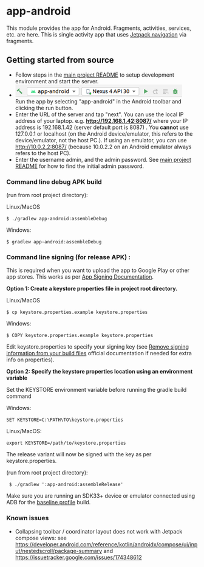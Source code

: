 # app-android

This module provides the app for Android. Fragments, activities, services, etc. are here. This is 
single activity app that uses [Jetpack navigation](https://developer.android.com/guide/navigation) 
via fragments.

## Getting started from source

* Follow steps in the [main project README](../README.md#development-environment-setup) to setup development
  environment and start the server.
* ![android run screenshot](android-run.png)  
Run the app by selecting "app-android" in the Android toolbar and clicking the run button.
* Enter the URL of the server and tap "next". You can use the local IP address of your laptop. e.g.
__http://192.168.1.42:8087/__ where your IP address is 192.168.1.42 (server default port is 8087) . 
You __cannot__ use 127.0.0.1 or localhost (on the Android device/emulator, this refers to the 
device/emulator, not the host PC.). If using an emulator, you can use http://10.0.2.2:8087/ (because
10.0.2.2 on an Android emulator always refers to the host PC).
* Enter the username admin, and the admin password. See [main project README](../README.md#development-environment-setup)
for how to find the initial admin password.

### Command line debug APK build

(run from root project directory):

Linux/MacOS
```
$ ./gradlew app-android:assembleDebug
```
Windows:
```
$ gradlew app-android:assembleDebug
```

### Command line signing (for release APK) :

This is required when you want to upload the app to Google Play or other app stores. This works
as per [App Signing Documentation](https://developer.android.com/studio/publish/app-signing).

**Option 1: Create a keystore properties file in project root directory.**

Linux/MacOS
```
$ cp keystore.properties.example keystore.properties
```
Windows:
```
$ COPY keystore.properties.example keystore.properties
```

Edit keystore.properties to specify your signing key (see
[Remove signing information from your build files](https://developer.android.com/studio/publish/app-signing#secure-shared-keystore)
official documentation if needed for extra info on properties).

**Option 2: Specify the keystore properties location using an environment variable**

Set the KEYSTORE environment variable before running the gradle build command

Windows:
```
SET KEYSTORE=C:\PATH\TO\keystore.properties
```
Linux/MacOS:
```
export KEYSTORE=/path/to/keystore.properties
```

The release variant will now be signed with the key as per keystore.properties.


(run from root project directory):

```
 $ ./gradlew ':app-android:assembleRelease'
```
Make sure you are running an SDK33+ device or emulator connected using ADB for the
[baseline profile](https://developer.android.com/topic/performance/baselineprofiles/overview) build.

### Known issues
* Collapsing toolbar / coordinator layout does not work with Jetpack compose views: see https://developer.android.com/reference/kotlin/androidx/compose/ui/input/nestedscroll/package-summary 
and https://issuetracker.google.com/issues/174348612
